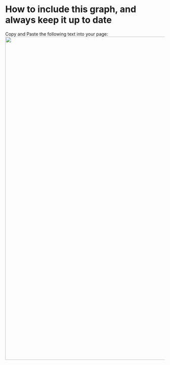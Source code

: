 # How to include this graph, and always keep it up to date

Copy and Paste the following text into your page:
<img src="https://okanyilmazac.github.io/Interactive-SDC-Cathedral-Window-/ChurchWindowOuter.png" style="width: 1024px; height: auto;">
       

